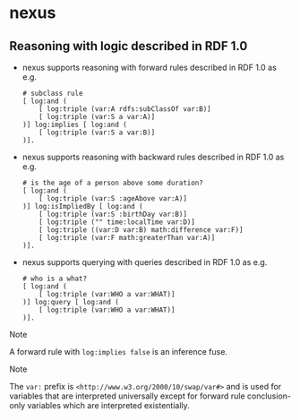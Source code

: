# nexus

## Reasoning with logic described in RDF 1.0

- nexus supports reasoning with forward rules described in RDF 1.0 as
  e.g.
    ```
    # subclass rule
    [ log:and (
        [ log:triple (var:A rdfs:subClassOf var:B)]
        [ log:triple (var:S a var:A)]
    )] log:implies [ log:and (
        [ log:triple (var:S a var:B)]
    )].
    ```

- nexus supports reasoning with backward rules described in RDF 1.0 as
  e.g.
    ```
    # is the age of a person above some duration?
    [ log:and (
        [ log:triple (var:S :ageAbove var:A)]
    )] log:isImpliedBy [ log:and (
        [ log:triple (var:S :birthDay var:B)]
        [ log:triple ("" time:localTime var:D)]
        [ log:triple ((var:D var:B) math:difference var:F)]
        [ log:triple (var:F math:greaterThan var:A)]
    )].
    ```

- nexus supports querying with queries described in RDF 1.0 as
  e.g.
    ```
    # who is a what?
    [ log:and (
        [ log:triple (var:WHO a var:WHAT)]
    )] log:query [ log:and (
        [ log:triple (var:WHO a var:WHAT)]
    )].
    ```

> [!NOTE]
> A forward rule with `log:implies false` is an inference fuse.

> [!NOTE]
> The `var:` prefix is `<http://www.w3.org/2000/10/swap/var#>` and is used for
  variables that are interpreted universally except for forward rule
  conclusion-only variables which are interpreted existentially.
